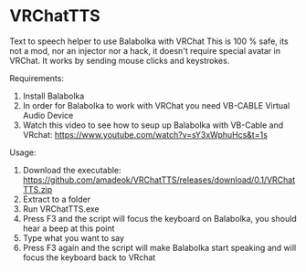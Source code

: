 # VRChatTTS
Text to speech helper to use Balabolka with VRChat
This is 100 % safe, its not a mod, nor an injector nor a hack, it doesn't require special avatar in VRChat. It works by sending mouse clicks and keystrokes.

Requirements:
1) Install Balabolka
2) In order for Balabolka to work with VRChat you need VB-CABLE Virtual Audio Device
3) Watch this video to see how to seup up Balabolka with VB-Cable and VRchat: https://www.youtube.com/watch?v=sY3xWphuHcs&t=1s

Usage:
1. Download the executable: https://github.com/amadeok/VRChatTTS/releases/download/0.1/VRChatTTS.zip
2. Extract to a folder
3. Run VRChatTTS.exe
4. Press F3 and the script will focus the keyboard on Balabolka, you should hear a beep at this point
5. Type what you want to say
6. Press F3 again and the script will make Balabolka start speaking and will focus the keyboard back to VRchat
